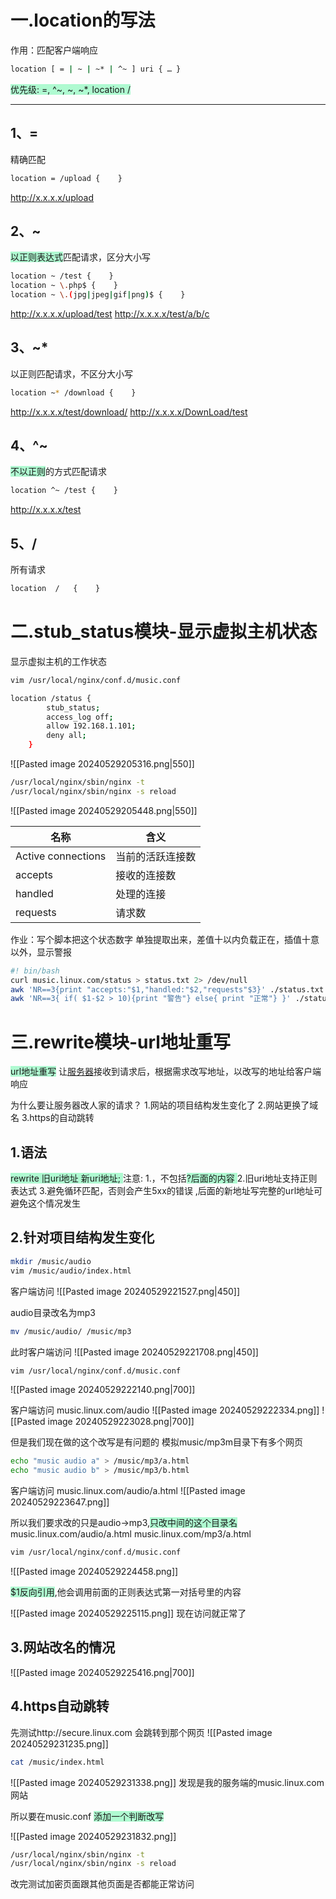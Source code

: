 # 一.location的写法

作用：匹配客户端响应

```bash
location [ = | ~ | ~* | ^~ ] uri { … }
```
<span style="background:#affad1">优先级: =, ^~, ~, ~*, location /</span>

---


## 1、= 

精确匹配
```bash
location = /upload {    }
```
http://x.x.x.x/upload

## 2、~ 

<span style="background:#affad1">以正则表达式</span>匹配请求，区分大小写
```bash
location ~ /test {    }
location ~ \.php$ {    }
location ~ \.(jpg|jpeg|gif|png)$ {    }
```
http://x.x.x.x/upload/test
http://x.x.x.x/test/a/b/c

## 3、~* 

以正则匹配请求，不区分大小写
```bash
location ~* /download {    }
```
http://x.x.x.x/test/download/
http://x.x.x.x/DownLoad/test

## 4、^~ 

<span style="background:#affad1">不以正则</span>的方式匹配请求
```bash
location ^~ /test {    }
```
http://x.x.x.x/test

## 5、/

所有请求
```bash
location  /   {    }
```


# 二.stub_status模块-显示虚拟主机状态

显示虚拟主机的工作状态

```bash
vim /usr/local/nginx/conf.d/music.conf
```

```bash
location /status {
        stub_status;
        access_log off;
        allow 192.168.1.101;
        deny all;
    }
```

![[Pasted image 20240529205316.png|550]]

```bash
/usr/local/nginx/sbin/nginx -t
/usr/local/nginx/sbin/nginx -s reload
```

![[Pasted image 20240529205448.png|550]]

| 名称                 | 含义       |
| ------------------ | -------- |
| Active connections | 当前的活跃连接数 |
| accepts            | 接收的连接数   |
| handled            | 处理的连接    |
| requests           | 请求数      |

作业：写个脚本把这个状态数字 单独提取出来，差值十以内负载正在，插值十意以外，显示警报

```bash 
#! bin/bash
curl music.linux.com/status > status.txt 2> /dev/null
awk 'NR==3{print "accepts:"$1,"handled:"$2,"requests"$3}' ./status.txt
awk 'NR==3{ if( $1-$2 > 10){print "警告"} else{ print "正常"} }' ./status.txt
```

# 三.rewrite模块-url地址重写

<span style="background:#affad1">url地址重写</span>
让[服务器](https://so.csdn.net/so/search?q=%E6%9C%8D%E5%8A%A1%E5%99%A8&spm=1001.2101.3001.7020)接收到请求后，根据需求改写地址，以改写的地址给客户端响应

为什么要让服务器改人家的请求？
1.网站的项目结构发生变化了
2.网站更换了域名
3.https的自动跳转

## 1.语法

<span style="background:#affad1">rewrite  旧uri地址   新uri地址; </span>
注意:
1.，不包括<span style="background:#affad1">?后面的内容 </span>
2.旧uri地址支持正则表达式
3.避免循环匹配，否则会产生5xx的错误 ,后面的新地址写完整的url地址可避免这个情况发生

## 2.针对项目结构发生变化

``` bash
mkdir /music/audio
vim /music/audio/index.html
```
客户端访问
![[Pasted image 20240529221527.png|450]]

audio目录改名为mp3
```bash
mv /music/audio/ /music/mp3
```

此时客户端访问
![[Pasted image 20240529221708.png|450]]
 
```bash
vim /usr/local/nginx/conf.d/music.conf
```
![[Pasted image 20240529222140.png|700]]

客户端访问 music.linux.com/audio
![[Pasted image 20240529222334.png]]
![[Pasted image 20240529223028.png|700]]

但是我们现在做的这个改写是有问题的
模拟music/mp3m目录下有多个网页
```bash
echo "music audio a" > /music/mp3/a.html
echo "music audio b" > /music/mp3/b.html
```

客户端访问 music.linux.com/audio/a.html
![[Pasted image 20240529223647.png]]

所以我们要求改的只是audio->mp3,<span style="background:#affad1">只改中间的这个目录名</span>
music.linux.com/audio/a.html
music.linux.com/mp3/a.html
```bash
vim /usr/local/nginx/conf.d/music.conf
```
![[Pasted image 20240529224458.png]]

<span style="background:#affad1">$1反向引用</span>,他会调用前面的正则表达式第一对括号里的内容

![[Pasted image 20240529225115.png]]
现在访问就正常了


## 3.网站改名的情况

![[Pasted image 20240529225416.png|700]]

## 4.https自动跳转

先测试http://secure.linux.com 会跳转到那个网页
![[Pasted image 20240529231235.png]]

```bash
cat /music/index.html
```
![[Pasted image 20240529231338.png]]
发现是我的服务端的music.linux.com网站

所以要在music.conf <span style="background:#affad1">添加一个判断改写</span>

![[Pasted image 20240529231832.png]]
```bash
/usr/local/nginx/sbin/nginx -t
/usr/local/nginx/sbin/nginx -s reload
```

改完测试加密页面跟其他页面是否都能正常访问
